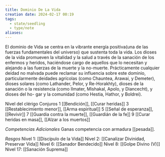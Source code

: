 ```yaml
---
title: Dominio De La Vida
creation date: 2024-02-17 00:19
tags:
  - state/seedling
  - type/note
aliases:
---
```

El dominio de Vida se centra en la vibrante energía positiva(una de las fuerzas fundamentales del
universo) que sustenta toda la vida. Los dioses de la vida promueven la vitalidad y la salud a través de la sanación de los enfermos y heridos, haciéndose cargo de aquellos que lo necesitan y alejando a las fuerzas de la muerte y la no-muerte.
Prácticamente cualquier deidad no malvada puede reclamar su influencia sobre este dominio,
particularmente deidades agrícolas (como Chauntea, Arawai, y Demeter), dioses solares (como
Lathander, Pelor, y Re-Horakhty), dioses de la sanación o la resistencia (como Ilmater, Mishakal,
Apolo, y Diancecht), y dioses del ho- gar y la comunidad (como Hestia, Hathor, y Boldrei).


Nivel del clérigo           Conjuros
       1                          [[Bendición]], [[Curar heridas]]
       3                         [[Restablecimiento menor]], [[Arma espiritual]]
       5                         [[Señal de esperanza]], [[Revivir]]
       7                         [[Guardia contra la muerte]], [[Guardián de la fe]]
       9                         [[Curar heridas en masa]], [[Alzar a los muertos]]


*Competencias Adicionales*
Ganas competencia con armadura [[pesada]].



*Rasgos*
Nivel 1: [[Discípulo de la Vida]]
Nivel 2: [[Canalizar Divinidad, Preservar Vida]]
Nivel 6: [[Sanador Bendecido]]
Nivel 8: [[Golpe Divino (V)]]
Nivel 17: [[Sanación Suprema]]